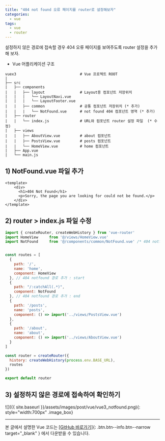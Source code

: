 ```yaml
---
title: "404 not found 오류 페이지를 router로 설정해보자"
categories: 
  - vue
tags:
  - vue
  - router
---
```


설정하지 않은 경로에 접속할 경우 404 오류 페이지를 보여주도록 router 설정을 추가해 보자.    

+ Vue 어플리케이션 구조    

```
vuex3                             # Vue 프로젝트 ROOT
|
├── src                           
|   ├── components                
|   |   ├── layout                # Layout용 컴포넌트 저장위치 
|   |   |   └── LayoutNavi.vue    
|   |   |   └── LayoutFooter.vue  
|   |   ├── common                # 공통 컴포넌트 저장위치 (* 추가)
|   |   |   └── NotFound.vue      # not found 404 컴포넌트 영역 (* 추가)
|   ├── router                    
|   |   └── index.js              # URL와 컴포넌트 router 설정 파일  (* 수정)
|   ├── views                     
|   |   ├── AboutView.vue         # about 컴포넌트 
|   |   ├── PostsView.vue         # posts 컴포넌트 
|   |   └── HomeView.vue          # home 컴포넌트 
|   ├── App.vue                   
|   └── main.js                   

```

## 1) NotFound.vue 파일 추가
```vue
<template>
    <div>
      <h1>404 Not Found</h1>
      <p>Sorry, the page you are looking for could not be found.</p>
    </div>
</template>
```

## 2) router > index.js 파일 수정
```javascript
import { createRouter, createWebHistory } from 'vue-router'
import HomeView     from '@/views/HomeView.vue'
import NotFound     from '@/components/common/NotFound.vue' /* 404 notfound 추가 */


const routes = [
  {
    path: '/',
    name: 'home',
    component: HomeView
  }, // 404 notfound 경로 추가 : start   
  {
    path: "/:catchAll(.*)",
    component: NotFound
  }, // 404 notfound 경로 추가 : end
  {
    path: '/posts',
    name: 'posts',
    component: () => import('../views/PostsView.vue')
  }, 
  {
    path: '/about',
    name: 'about',
    component: () => import('../views/AboutView.vue')
  }
]

const router = createRouter({
  history: createWebHistory(process.env.BASE_URL),
  routes
})

export default router
```

## 3) 설정하지 않은 경로에 접속하여 확인하기

![]({{ site.baseurl }}/assets/images/post/vue/vue3_notfound.png){: style="width:700px" .image_box}

---   
   
   
본 글에서 설명한 Vue 코드는 [[GitHub 바로가기]](https://github.com/onda2me/vuex3_basic_example){: .btn.btn--info.btn--narrow target="_blank" } 에서 다운받을 수 있습니다.